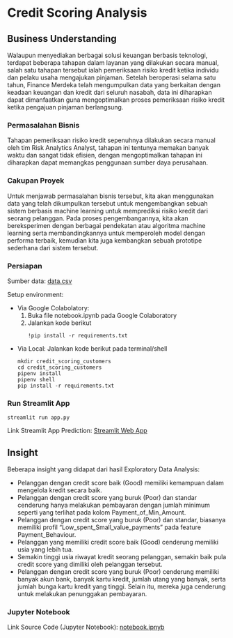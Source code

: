 # Credit Scoring Analysis

## Business Understanding

Walaupun menyediakan berbagai solusi keuangan berbasis teknologi, terdapat beberapa tahapan dalam layanan yang dilakukan secara manual, salah satu tahapan tersebut ialah pemeriksaan risiko kredit ketika individu dan pelaku usaha mengajukan pinjaman. Setelah beroperasi selama satu tahun, Finance Merdeka telah mengumpulkan data yang berkaitan dengan keadaan keuangan dan kredit dari seluruh nasabah, data ini diharapkan dapat dimanfaatkan guna mengoptimalkan proses pemeriksaan risiko kredit ketika pengajuan pinjaman berlangsung.

### Permasalahan Bisnis

Tahapan pemeriksaan risiko kredit sepenuhnya dilakukan secara manual oleh tim Risk Analytics Analyst, tahapan ini tentunya memakan banyak waktu dan sangat tidak efisien, dengan mengoptimalkan tahapan ini diharapkan dapat memangkas penggunaan sumber daya perusahaan.

### Cakupan Proyek

Untuk menjawab permasalahan bisnis tersebut, kita akan menggunakan data yang telah dikumpulkan tersebut untuk mengembangkan sebuah sistem berbasis machine learning untuk memprediksi risiko kredit dari seorang pelanggan. Pada proses pengembangannya, kita akan bereksperimen dengan berbagai pendekatan atau algoritma machine learning serta membandingkannya untuk memperoleh model dengan performa terbaik, kemudian kita juga kembangkan sebuah prototipe sederhana dari sistem tersebut.

### Persiapan

Sumber data: [data.csv](https://www.kaggle.com/datasets/parisrohan/credit-score-classification)

Setup environment:
- Via Google Colabolatory:
   1. Buka file notebook.ipynb pada Google Colaboratory
   2. Jalankan kode berikut
      ```
      !pip install -r requirements.txt
      ```
- Via Local:
   Jalankan kode berikut pada terminal/shell
   ```
   mkdir credit_scoring_customers
   cd credit_scoring_customers
   pipenv install
   pipenv shell
   pip install -r requirements.txt
   ```

### Run Streamlit App

```
streamlit run app.py
```
Link Streamlit App Prediction: [Streamlit Web App](https://student-dropout-analysis-msyarif.streamlit.app/)

## Insight

Beberapa insight yang didapat dari hasil Exploratory Data Analysis:
- Pelanggan dengan credit score baik (Good) memiliki kemampuan dalam mengelola kredit secara baik.
- Pelanggan dengan credit score yang buruk (Poor) dan standar cenderung hanya melakukan pembayaran dengan jumlah minimum seperti yang terlihat pada kolom Payment_of_Min_Amount.
- Pelanggan dengan credit score yang buruk (Poor) dan standar, biasanya memiliki profil “Low_spent_Small_value_payments” pada feature Payment_Behaviour.
- Pelanggan yang memiliki credit score baik (Good) cenderung memiliki usia yang lebih tua.
- Semakin tinggi usia riwayat kredit seorang pelanggan, semakin baik pula credit score yang dimiliki oleh pelanggan tersebut.
- Pelanggan dengan credit score yang buruk (Poor) cenderung memiliki banyak akun bank, banyak kartu kredit, jumlah utang yang banyak, serta jumlah bunga kartu kredit yang tinggi. Selain itu, mereka juga cenderung untuk melakukan penunggakan pembayaran.

### Jupyter Notebook
Link Source Code (Jupyter Notebook): [notebook.ipnyb](https://github.com/MuhamadSyarifFakhrezi/Credit-Scoring/blob/main/notebook.ipynb)
